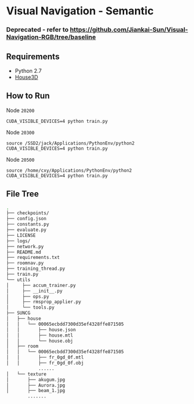 # Visual Navigation - Semantic

### Deprecated - refer to https://github.com/Jiankai-Sun/Visual-Navigation-RGB/tree/baseline

## Requirements
* Python 2.7
* [House3D](https://github.com/facebookresearch/House3D)

## How to Run
Node `20200`
```
CUDA_VISIBLE_DEVICES=4 python train.py
```

Node `20300`
```
source /SSD2/jack/Applications/PythonEnv/python2
CUDA_VISIBLE_DEVICES=4 python train.py
```
Node `20500`
```
source /home/cxy/Applications/PythonEnv/python2
CUDA_VISIBLE_DEVICES=4 python train.py
```
## File Tree
```bash
.
├── checkpoints/
├── config.json
├── constants.py
├── evaluate.py
├── LICENSE
├── logs/
├── network.py
├── README.md
├── requirements.txt
├── roomnav.py
├── training_thread.py
├── train.py
└── utils
│     ├── accum_trainer.py
│     ├── __init__.py
│     ├── ops.py
│     ├── rmsprop_applier.py
│     └── tools.py
├── SUNCG
│   ├── house
│   │   └── 00065ecbdd7300d35ef4328ffe871505
│   │       ├── house.json
│   │       ├── house.mtl
│   │       └── house.obj
│   ├── room
│   │   └── 00065ecbdd7300d35ef4328ffe871505
│   │       ├── fr_0gd_0f.mtl
│   │       ├── fr_0gd_0f.obj
            ......
│   └── texture
│       ├── akugum.jpg
│       ├── Aurora.jpg
│       ├── beam_1.jpg
        .......

```

